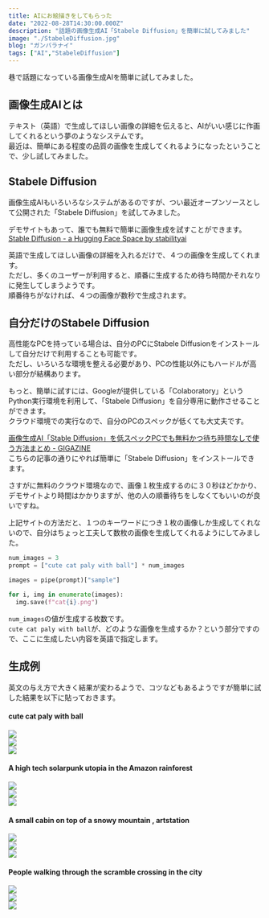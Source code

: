 ```yaml
---
title: AIにお絵描きをしてもらった
date: "2022-08-28T14:30:00.000Z"
description: "話題の画像生成AI「Stabele Diffusion」を簡単に試してみました"
image: "./StabeleDiffusion.jpg"
blog: "ガンバラナイ"
tags: ["AI","StabeleDiffusion"]
---
```

巷で話題になっている画像生成AIを簡単に試してみました。

## 画像生成AIとは

テキスト（英語）で生成してほしい画像の詳細を伝えると、AIがいい感じに作画してくれるという夢のようなシステムです。  
最近は、簡単にある程度の品質の画像を生成してくれるようになったということで、少し試してみました。


## Stabele Diffusion

画像生成AIもいろいろなシステムがあるのですが、つい最近オープンソースとして公開された「Stabele Diffusion」を試してみました。

デモサイトもあって、誰でも無料で簡単に画像生成を試すことができます。  
[Stable Diffusion - a Hugging Face Space by stabilityai](https://huggingface.co/spaces/stabilityai/stable-diffusion)

英語で生成してほしい画像の詳細を入れるだけで、４つの画像を生成してくれます。  
ただし、多くのユーザーが利用すると、順番に生成するため待ち時間かそれなりに発生してしまうようです。  
順番待ちがなければ、４つの画像が数秒で生成されます。

## 自分だけのStabele Diffusion

高性能なPCを持っている場合は、自分のPCにStabele Diffusionをインストールして自分だけで利用することも可能です。  
ただし、いろいろな環境を整える必要があり、PCの性能以外にもハードルが高い部分が結構あります。

もっと、簡単に試すには、Googleが提供している「Colaboratory」というPython実行環境を利用して、「Stabele Diffusion」を自分専用に動作させることができます。  
クラウド環境での実行なので、自分のPCのスペックが低くても大丈夫です。

[画像生成AI「Stable Diffusion」を低スペックPCでも無料かつ待ち時間なしで使う方法まとめ - GIGAZINE](https://gigazine.net/news/20220824-stable-diffusion-google-colaboratory/)  
こちらの記事の通りにやれば簡単に「Stabele Diffusion」をインストールできます。

さすがに無料のクラウド環境なので、画像１枚生成するのに３０秒ほどかかり、デモサイトより時間はかかりますが、他の人の順番待ちをしなくてもいいのが良いですね。

上記サイトの方法だと、１つのキーワードにつき１枚の画像しか生成してくれないので、自分はちょっと工夫して数枚の画像を生成してくれるようにしてみました。

``` python
num_images = 3
prompt = ["cute cat paly with ball"] * num_images

images = pipe(prompt)["sample"]

for i, img in enumerate(images):
  img.save(f"cat{i}.png")
```

`num_images`の値が生成する枚数です。   
`cute cat paly with ball`が、どのような画像を生成するか？という部分ですので、ここに生成したい内容を英語で指定します。

## 生成例

英文の与え方で大きく結果が変わるようで、コツなどもあるようですが簡単に試した結果を以下に貼っておきます。

#### cute cat paly with ball
![](./cat0.png)  
![](./cat1.png)  
![](./cat2.png)  

#### A high tech solarpunk utopia in the Amazon rainforest
![](./amazon0.png)  
![](./amazon1.png)  
![](./amazon2.png)  

#### A small cabin on top of a snowy mountain , artstation
![](./small_cabin_snowy0.png)  
![](./small_cabin_snowy1.png)  
![](./small_cabin_snowy2.png)  

#### People walking through the scramble crossing in the city
![](./scramble_crossin0.png)  
![](./scramble_crossin1.png)  
![](./scramble_crossin2.png)  
